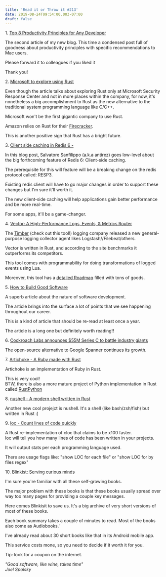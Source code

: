 ```yaml
---
title: 'Read it or Throw it #213'
date: 2019-08-24T09:54:00.003-07:00
draft: false
---
```


1. [Top 8 Productivity Principles for Any Developer](https://medium.com/better-programming/top-8-productivity-principles-for-any-developer-db42c07b7a9e)

The second article of my new blog. This time a condensed post full of goodness about productivity principles with specific recommendations to Mac users.

  

Please forward it to colleagues if you liked it

Thank you!

  

  

2. [Microsoft to explore using Rust](https://www.zdnet.com/article/microsoft-to-explore-using-rust/)

Even though the article talks about exploring Rust only at Microsoft Security Response Center and not in more places within the company, for now, it's nonetheless a big accomplishment to Rust as the new alternative to the traditional system programming language like C/C++.

  

Microsoft won't be the first gigantic company to use Rust. 

Amazon relies on Rust for their [Firecracker](https://firecracker-microvm.github.io/).

This is another positive sign that Rust has a bright future. 

  

  

3. [Client side caching in Redis 6 - <antirez>](http://antirez.com/news/130)

In this blog post, Salvatore Sanfilippo (a.k.a antirez) goes low-level about the big forthcoming feature of Redis 6: Client-side caching.  
  

The prerequisite for this will feature will be a breaking change on the redis protocol called: RESP3.

Existing redis client will have to go major changes in order to support these changes but I'm sure it'll worth it.  
  
The new client-side caching will help applications gain better performance and be more real-time.

For some apps, it'll be a game-changer.

  
  

4. [Vector: A High-Performance Logs, Events, & Metrics Router](https://vector.dev/)

The [Timber](https://timber.io/) (check out this tool!) logging company released a new general-purpose logging collector agent likes Logstash//Filebeat/others.  
  
Vector is written in Rust, and according to the site benchmarks it outperforms its competitors.

This tool comes with programmability for doing transformations of logged events using Lua.

Moreover, this tool has a [detailed Roadmap](https://github.com/timberio/vector/milestones) filled with tons of goods.

  

  

5. [How to Build Good Software](https://www.csc.gov.sg/articles/how-to-build-good-software)

A superb article about the nature of software development.

The article brings into the surface a lot of points that we see happening throughout our career.

This is a kind of article that should be re-read at least once a year.

The article is a long one but definitely worth reading!!

  
  

6. [Cockroach Labs announces $55M Series C to battle industry giants](https://techcrunch.com/2019/08/06/cockroach-labs-announces-55m-series-c-to-battle-giants/)

The open-source alternative to Google Spanner continues its growth.

  

  

7. [Artichoke - A Ruby made with Rust](https://artichoke.run/)

Artichoke is an implementation of Ruby in Rust.

This is very cool!  
BTW, there is also a more mature project of Python implementation in Rust called [RustPython](https://github.com/RustPython/RustPython)

  

  

8. [nushell - A modern shell written in Rust](https://github.com/nushell/nushell)

Another new cool projejct is nushell. It's a shell (like bash/zsh/fish) but written in Rust :)

  

  

9. [loc - Count lines of code quickly](https://github.com/cgag/loc)

A Rust re-implementation of cloc that claims to be x100 faster.  
loc will tell you how many lines of code has been written in your projects.

It will output stats per each programming language used.

There are usage flags like: "show LOC for each file" or "show LOC for by files regex"

  

  

10. [Blinkist: Serving curious minds](https://www.blinkist.com/en/nc/library/)

I'm sure you're familiar with all these self-growing books.  
  

The major problem with these books is that these books usually spread over way too many pages for providing a couple key messages.  
  

Here comes Blinkisit to save us. It's a big archive of very short versions of most of these books.

Each book summary takes a couple of minutes to read. Most of the books also come as Audiobooks.'  
  

I've already read about 30 short books like that in its Android mobile app.

  

This service costs mone, so you need to decide if it worth it for you.

Tip: look for a coupon on the internet.

  
  

_"Good software, like wine, takes time"_  
_Joel Spolsky_